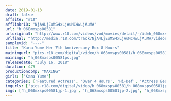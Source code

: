 ```yaml
---
date: 2019-01-13
draft: false
affsite: "r18"
afflinkr18: "NjA4LjEuMS4xLjAuMC4wLjAuMA"
url: "h_068mxsps00581"
urloriginal: "http://www.r18.com/videos/vod/movies/detail/-/id=h_068mxsps00581"
urlfinal: "http://media.r18.com/track/NjA4LjEuMS4xLjAuMC4wLjAuMA/videos/vod/movies/detail/-/id=h_068mxsps00581"
samplevid: "----"
title: "Kana Yume Her 7th Anniversary Box 8 Hours"
mainimgurl: "pics.r18.com/digital/video/h_068mxsps00581/h_068mxsps00581ps.jpg"
mainimgs: "h_068mxsps00581ps.jpg"
releasedate: "July 16, 2018"
duration: 479
productioncomp: "MAXING"
girls: ['Kana Yume']
categories: ['Featured Actress', 'Over 4 Hours', 'Hi-Def', 'Actress Best Compilation', 'Special 7 studios SALE']
imgurls: ['pics.r18.com/digital/video/h_068mxsps00581/h_068mxsps00581jp-1.jpg', 'pics.r18.com/digital/video/h_068mxsps00581/h_068mxsps00581jp-2.jpg', 'pics.r18.com/digital/video/h_068mxsps00581/h_068mxsps00581jp-3.jpg', 'pics.r18.com/digital/video/h_068mxsps00581/h_068mxsps00581jp-4.jpg', 'pics.r18.com/digital/video/h_068mxsps00581/h_068mxsps00581jp-5.jpg', 'pics.r18.com/digital/video/h_068mxsps00581/h_068mxsps00581jp-6.jpg', 'pics.r18.com/digital/video/h_068mxsps00581/h_068mxsps00581jp-7.jpg', 'pics.r18.com/digital/video/h_068mxsps00581/h_068mxsps00581jp-8.jpg', 'pics.r18.com/digital/video/h_068mxsps00581/h_068mxsps00581jp-9.jpg', 'pics.r18.com/digital/video/h_068mxsps00581/h_068mxsps00581jp-10.jpg', 'pics.r18.com/digital/video/h_068mxsps00581/h_068mxsps00581jp-11.jpg', 'pics.r18.com/digital/video/h_068mxsps00581/h_068mxsps00581jp-12.jpg', 'pics.r18.com/digital/video/h_068mxsps00581/h_068mxsps00581jp-13.jpg', 'pics.r18.com/digital/video/h_068mxsps00581/h_068mxsps00581jp-14.jpg', 'pics.r18.com/digital/video/h_068mxsps00581/h_068mxsps00581jp-15.jpg', 'pics.r18.com/digital/video/h_068mxsps00581/h_068mxsps00581jp-16.jpg', 'pics.r18.com/digital/video/h_068mxsps00581/h_068mxsps00581jp-17.jpg', 'pics.r18.com/digital/video/h_068mxsps00581/h_068mxsps00581jp-18.jpg', 'pics.r18.com/digital/video/h_068mxsps00581/h_068mxsps00581jp-19.jpg']
imgs: ['h_068mxsps00581jp-1.jpg', 'h_068mxsps00581jp-2.jpg', 'h_068mxsps00581jp-3.jpg', 'h_068mxsps00581jp-4.jpg', 'h_068mxsps00581jp-5.jpg', 'h_068mxsps00581jp-6.jpg', 'h_068mxsps00581jp-7.jpg', 'h_068mxsps00581jp-8.jpg', 'h_068mxsps00581jp-9.jpg', 'h_068mxsps00581jp-10.jpg', 'h_068mxsps00581jp-11.jpg', 'h_068mxsps00581jp-12.jpg', 'h_068mxsps00581jp-13.jpg', 'h_068mxsps00581jp-14.jpg', 'h_068mxsps00581jp-15.jpg', 'h_068mxsps00581jp-16.jpg', 'h_068mxsps00581jp-17.jpg', 'h_068mxsps00581jp-18.jpg', 'h_068mxsps00581jp-19.jpg']
---
```

